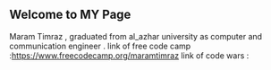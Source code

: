 ## Welcome to MY Page
Maram Timraz , graduated from al_azhar university as computer and communication engineer .
link of free code camp :https://www.freecodecamp.org/maramtimraz 
link of code wars : 
